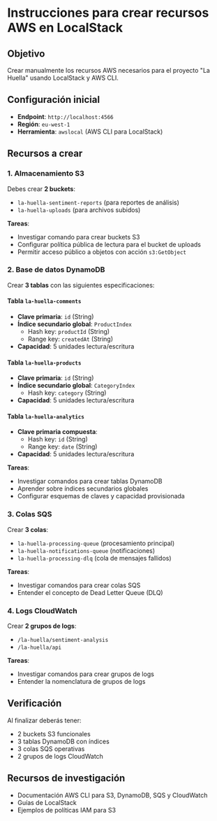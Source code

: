 # Instrucciones para crear recursos AWS en LocalStack

## Objetivo
Crear manualmente los recursos AWS necesarios para el proyecto "La Huella" usando LocalStack y AWS CLI.

## Configuración inicial
- **Endpoint**: `http://localhost:4566`
- **Región**: `eu-west-1`
- **Herramienta**: `awslocal` (AWS CLI para LocalStack)

## Recursos a crear

### 1. Almacenamiento S3
Debes crear **2 buckets**:
- `la-huella-sentiment-reports` (para reportes de análisis)
- `la-huella-uploads` (para archivos subidos)

**Tareas**:
- Investigar comando para crear buckets S3
- Configurar política pública de lectura para el bucket de uploads
- Permitir acceso público a objetos con acción `s3:GetObject`

### 2. Base de datos DynamoDB
Crear **3 tablas** con las siguientes especificaciones:

#### Tabla `la-huella-comments`
- **Clave primaria**: `id` (String)
- **Índice secundario global**: `ProductIndex`
  - Hash key: `productId` (String)
  - Range key: `createdAt` (String)
- **Capacidad**: 5 unidades lectura/escritura

#### Tabla `la-huella-products`
- **Clave primaria**: `id` (String)
- **Índice secundario global**: `CategoryIndex`
  - Hash key: `category` (String)
- **Capacidad**: 5 unidades lectura/escritura

#### Tabla `la-huella-analytics`
- **Clave primaria compuesta**:
  - Hash key: `id` (String)
  - Range key: `date` (String)
- **Capacidad**: 5 unidades lectura/escritura

**Tareas**:
- Investigar comandos para crear tablas DynamoDB
- Aprender sobre índices secundarios globales
- Configurar esquemas de claves y capacidad provisionada

### 3. Colas SQS
Crear **3 colas**:
- `la-huella-processing-queue` (procesamiento principal)
- `la-huella-notifications-queue` (notificaciones)
- `la-huella-processing-dlq` (cola de mensajes fallidos)

**Tareas**:
- Investigar comandos para crear colas SQS
- Entender el concepto de Dead Letter Queue (DLQ)

### 4. Logs CloudWatch
Crear **2 grupos de logs**:
- `/la-huella/sentiment-analysis`
- `/la-huella/api`

**Tareas**:
- Investigar comandos para crear grupos de logs
- Entender la nomenclatura de grupos de logs


## Verificación
Al finalizar deberás tener:
- 2 buckets S3 funcionales
- 3 tablas DynamoDB con índices
- 3 colas SQS operativas
- 2 grupos de logs CloudWatch

## Recursos de investigación
- Documentación AWS CLI para S3, DynamoDB, SQS y CloudWatch
- Guías de LocalStack
- Ejemplos de políticas IAM para S3

